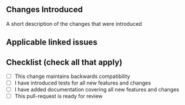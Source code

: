 ## Changes Introduced

A short description of the changes that were introduced

## Applicable linked issues

## Checklist (check all that apply)

- [ ] This change maintains backwards compatibility
- [ ] I have introduced tests for all new features and changes
- [ ] I have added documentation covering all new features and changes
- [ ] This pull-request is ready for review
